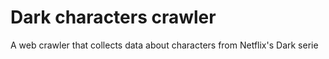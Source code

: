 # Dark characters crawler
A web crawler that collects data about characters from Netflix's Dark serie
